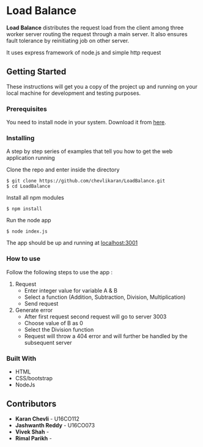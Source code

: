 # Load Balance

**Load Balance** distributes the request load from the client among three worker server routing the request through a main server. It also ensures fault tolerance by reinitiating job on other server.

It uses express framework of node.js and simple http request

## Getting Started

These instructions will get you a copy of the project up and running on your local machine for development and testing purposes.

### Prerequisites

You need to install node in your system. Download it from [here](https://nodejs.org/en/download/).

### Installing

A step by step series of examples that tell you how to get  the web application running

Clone the repo and enter inside the directory

```shell
$ git clone https://github.com/chevlikaran/LoadBalance.git 
$ cd LoadBalance
```

Install all npm modules

```shell
$ npm install
```

Run the node app

```shell
$ node index.js
```

The app should be up and running at [localhost:3001](http://localhost:3001/)

### How to use
Follow the following steps to use the app :
1. Request
   - Enter integer value for variable A & B
   - Select a function (Addition, Subtraction, Division, Multiplication)
   - Send request
2. Generate error
   - After first request second request will go to server 3003
   - Choose value of B as 0
   - Select the Division function
   - Request will throw a 404 error and will further be handled by the subsequent server

### Built With

* HTML
* CSS/bootstrap
* NodeJs

## Contributors

* **Karan Chevli** - U16CO112 
* **Jashwanth Reddy** - U16CO073
* **Vivek Shah** - 
* **Rimal Parikh** - 
